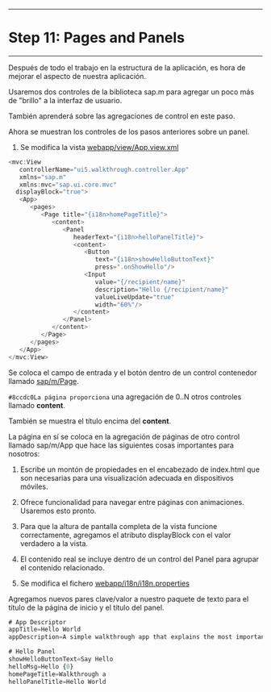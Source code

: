 **************************
# Step 11: Pages and Panels
**************************

Después de todo el trabajo en la estructura de la aplicación, es hora de mejorar el aspecto de
nuestra aplicación.


Usaremos dos controles de la biblioteca sap.m para agregar un poco más de "brillo" a la interfaz de usuario.


También aprenderá sobre las agregaciones de control en este paso.


Ahora se muestran los controles de los pasos anteriores sobre un panel.


1. Se modifica la vista [webapp/view/App.view.xml](webapp/view/App.view.xml)

``` js
<mvc:View
   controllerName="ui5.walkthrough.controller.App"
   xmlns="sap.m"
   xmlns:mvc="sap.ui.core.mvc"
  displayBlock="true">
   <App>
      <pages>
         <Page title="{i18n>homePageTitle}">
            <content>
               <Panel
                  headerText="{i18n>helloPanelTitle}">
                  <content>
                     <Button
                        text="{i18n>showHelloButtonText}"
                        press=".onShowHello"/>
                     <Input
                        value="{/recipient/name}"
                        description="Hello {/recipient/name}"
                        valueLiveUpdate="true"
                        width="60%"/>
                  </content>
               </Panel>
            </content>
         </Page>
      </pages>
   </App>
</mvc:View>
```
Se coloca el campo de entrada y el botón dentro de un control contenedor llamado <ins>sap/m/Page</ins>.


`#8ccdc0La página proporciona` una agregación de 0..N otros controles llamado 
**content**. 


También se muestra el título encima del **content**.


La página en sí se coloca en la agregación de páginas de otro control llamado sap/m/App que hace las siguientes cosas importantes para nosotros: 

1. Escribe un montón de propiedades en el encabezado de index.html que son necesarias para una visualización adecuada en dispositivos móviles.


2. Ofrece funcionalidad para navegar entre páginas con animaciones. Usaremos esto pronto.


3. Para que la altura de pantalla completa de la vista funcione correctamente,
agregamos el atributo displayBlock con el valor verdadero a la vista. 


4. El contenido real se incluye dentro de un control del Panel para agrupar el contenido relacionado.

 
2. Se modifica el fichero [webapp/i18n/i18n.properties](webapp/i18n/i18n.properties)

Agregamos nuevos pares clave/valor a nuestro paquete de texto para el título de la página de inicio y el título del panel.

``` js
# App Descriptor
appTitle=Hello World
appDescription=A simple walkthrough app that explains the most important concepts of SAPUI5

# Hello Panel
showHelloButtonText=Say Hello
helloMsg=Hello {0}
homePageTitle=Walkthrough a 
helloPanelTitle=Hello World
```
